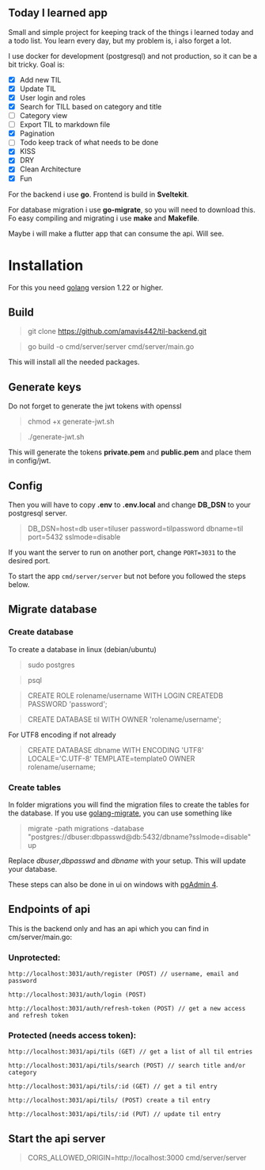 ## Today I learned app

Small and simple project for keeping track of the things i learned today and a todo list. You learn every day, but my problem is, i also forget a lot.

I use docker for development (postgresql) and not production, so it can be a bit tricky.
Goal is:

- [x] Add new TIL
- [x] Update TIL
- [x] User login and roles
- [x] Search for TILL based on category and title
- [ ] Category view 
- [ ] Export TIL to markdown file
- [x] Pagination
- [ ] Todo keep track of what needs to be done
- [x] KISS
- [x] DRY
- [x] Clean Architecture
- [x] Fun

For the backend i use **go**. Frontend is build in **Sveltekit**.

For database migration i use **go-migrate**, so you will need to download this. Fo easy compiling and migrating i use **make** and **Makefile**.

Maybe i will make a flutter app that can consume the api. Will see.


# Installation

For this you need [golang](https://go.dev/dl/go1.24.5.linux-amd64.tar.gz) version 1.22 or higher.

## Build 

> git clone https://github.com/amavis442/til-backend.git

> go build -o cmd/server/server cmd/server/main.go

This will install all the needed packages.

## Generate keys

Do not forget to generate the jwt tokens with openssl

> chmod +x generate-jwt.sh

> ./generate-jwt.sh

This will generate the tokens **private.pem** and **public.pem** and place them in config/jwt.

## Config

Then you will have to copy **.env** to **.env.local** and change **DB_DSN** to your postgresql server.

>DB_DSN=host=db user=tiluser password=tilpassword dbname=til port=5432 sslmode=disable

If you want the server to run on another port, change `PORT=3031` to the desired port.

To start the app `cmd/server/server` but not before you followed the steps below.

## Migrate database
### Create database
To create a database in linux (debian/ubuntu)

> sudo postgres

> psql

> CREATE ROLE rolename/username WITH LOGIN CREATEDB PASSWORD 'password';

> CREATE DATABASE til WITH OWNER 'rolename/username';

For UTF8 encoding if not already

> CREATE DATABASE dbname WITH ENCODING 'UTF8' LOCALE='C.UTF-8' TEMPLATE=template0 OWNER rolename/username;

### Create tables

In folder migrations you will find the migration files to create the tables for the database.
If you use [golang-migrate](https://pkg.go.dev/github.com/golang-migrate/migrate/v4), you can use something like

> migrate -path migrations -database "postgres://dbuser:dbpasswd@db:5432/dbname?sslmode=disable" up

Replace *dbuser*,*dbpasswd* and *dbname* with your setup. This will update your database.

These steps can also be done in ui on windows with [pgAdmin 4](https://www.pgadmin.org/download/pgadmin-4-windows/).

## Endpoints of api

This is the backend only and has an api which you can find in cm/server/main.go:

### Unprotected:

```
http://localhost:3031/auth/register (POST) // username, email and password

http://localhost:3031/auth/login (POST)

http://localhost:3031/auth/refresh-token (POST) // get a new access and refresh token
```

### Protected (needs access token):

```
http://localhost:3031/api/tils (GET) // get a list of all til entries

http://localhost:3031/api/tils/search (POST) // search title and/or category

http://localhost:3031/api/tils/:id (GET) // get a til entry

http://localhost:3031/api/tils/ (POST) create a til entry

http://localhost:3031/api/tils/:id (PUT) // update til entry
```

## Start the api server

> CORS_ALLOWED_ORIGIN=http://localhost:3000 cmd/server/server